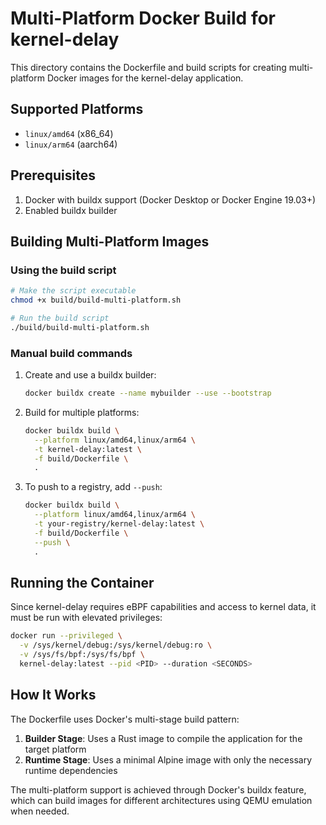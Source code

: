 # Multi-Platform Docker Build for kernel-delay

This directory contains the Dockerfile and build scripts for creating multi-platform Docker images for the kernel-delay application.

## Supported Platforms

- `linux/amd64` (x86_64)
- `linux/arm64` (aarch64)

## Prerequisites

1. Docker with buildx support (Docker Desktop or Docker Engine 19.03+)
2. Enabled buildx builder

## Building Multi-Platform Images

### Using the build script

```bash
# Make the script executable
chmod +x build/build-multi-platform.sh

# Run the build script
./build/build-multi-platform.sh
```

### Manual build commands

1. Create and use a buildx builder:
   ```bash
   docker buildx create --name mybuilder --use --bootstrap
   ```

2. Build for multiple platforms:
   ```bash
   docker buildx build \
     --platform linux/amd64,linux/arm64 \
     -t kernel-delay:latest \
     -f build/Dockerfile \
     .
   ```

3. To push to a registry, add `--push`:
   ```bash
   docker buildx build \
     --platform linux/amd64,linux/arm64 \
     -t your-registry/kernel-delay:latest \
     -f build/Dockerfile \
     --push \
     .
   ```

## Running the Container

Since kernel-delay requires eBPF capabilities and access to kernel data, it must be run with elevated privileges:

```bash
docker run --privileged \
  -v /sys/kernel/debug:/sys/kernel/debug:ro \
  -v /sys/fs/bpf:/sys/fs/bpf \
  kernel-delay:latest --pid <PID> --duration <SECONDS>
```

## How It Works

The Dockerfile uses Docker's multi-stage build pattern:

1. **Builder Stage**: Uses a Rust image to compile the application for the target platform
2. **Runtime Stage**: Uses a minimal Alpine image with only the necessary runtime dependencies

The multi-platform support is achieved through Docker's buildx feature, which can build images for different architectures using QEMU emulation when needed.